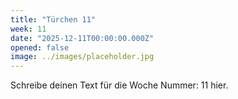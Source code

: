 ```yaml
---
title: "Türchen 11"
week: 11
date: "2025-12-11T00:00:00.000Z"
opened: false
image: ../images/placeholder.jpg
---
```


Schreibe deinen Text für die Woche Nummer: 11 hier.
